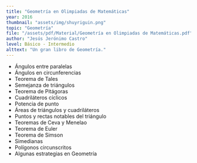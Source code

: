 ```yaml
---
title: "Geometría en Olimpiadas de Matemáticas"
year: 2016
thumbnail: "assets/img/shuyriguin.png"
topic: "Geometría"
file: "/assets/pdf/Material/Geometría en Olimpiadas de Matemáticas.pdf"
author: "Jesús Jerónimo Castro"
level: Básico - Intermedio
alttext: "Un gran libro de Geometría."
---
```


<ul class="list-group list-group-flush">
  <li class="list-group-item">Ángulos entre paralelas</li>
  <li class="list-group-item">Ángulos en circunferencias</li>
  <li class="list-group-item">Teorema de Tales</li>
  <li class="list-group-item">Semejanza de triángulos</li>
  <li class="list-group-item">Teorema de Pitágoras</li>
  <li class="list-group-item">Cuadriláteros cíclicos</li>
  <li class="list-group-item">Potencia de punto</li>
  <li class="list-group-item">Áreas de triángulos y cuadriláteros</li>
  <li class="list-group-item">Puntos y rectas notables del triángulo</li>
  <li class="list-group-item">Teoremas de Ceva y Menelao</li>
  <li class="list-group-item">Teorema de Euler</li>
  <li class="list-group-item">Teorema de Simson</li>
  <li class="list-group-item">Simedianas</li>
  <li class="list-group-item">Polígonos circunscritos</li>
  <li class="list-group-item">Algunas estrategias en Geometría</li>
</ul>